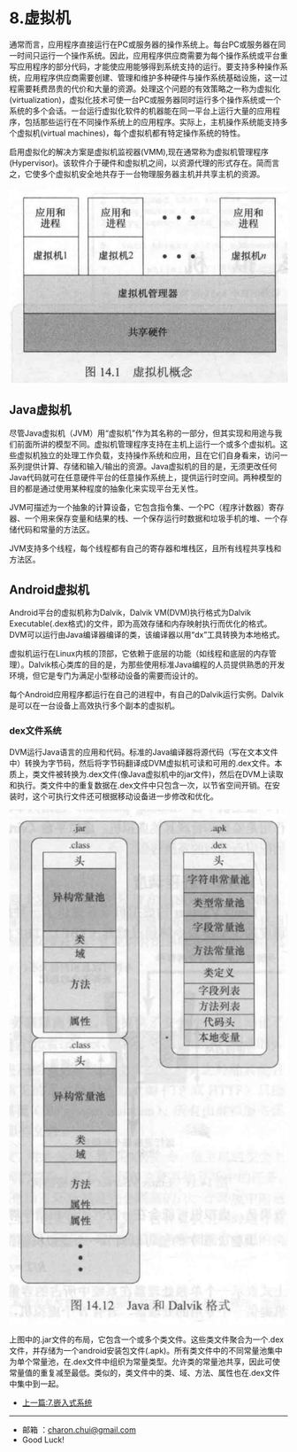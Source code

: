 # 8.虚拟机

通常而言，应用程序直接运行在PC或服务器的操作系统上。每台PC或服务器在同一时间只运行一个操作系统。因此，应用程序供应商需要为每个操作系统或平台重写应用程序的部分代码，才能使应用能够得到系统支持的运行。要支持多种操作系统，应用程序供应商需要创建、管理和维护多种硬件与操作系统基础设施，这一过程需要耗费昂贵的代价和大量的资源。处理这个问题的有效策略之一称为虚拟化(virtualization)，虚拟化技术可使一台PC或服务器同时运行多个操作系统或一个系统的多个会话。一台运行虚拟化软件的机器能在同一平台上运行大量的应用程序，包括那些运行在不同操作系统上的应用程序。实际上，主机操作系统能支持多个虚拟机(virtual machines)，每个虚拟机都有特定操作系统的特性。 

启用虚拟化的解决方案是虚拟机监视器(VMM),现在通常称为虚拟机管理程序(Hypervisor)。该软件介于硬件和虚拟机之间，以资源代理的形式存在。简而言之，它使多个虚拟机安全地共存于一台物理服务器主机并共享主机的资源。



![img](https://raw.githubusercontent.com/CharonChui/Pictures/master/virtual_1.png?raw=true)



## Java虚拟机



尽管Java虚拟机（JVM）用“虚拟机”作为其名称的一部分，但其实现和用途与我们前面所讲的模型不同。虚拟机管理程序支持在主机上运行一个或多个虚拟机。这些虚拟机独立的处理工作负载，支持操作系统和应用，且在它们自身看来，访问一系列提供计算、存储和输入/输出的资源。Java虚拟机的目的是，无须更改任何Java代码就可在任意硬件平台的任意操作系统上，提供运行时空间。两种模型的目的都是通过使用某种程度的抽象化来实现平台无关性。       

JVM可描述为一个抽象的计算设备，它包含指令集、一个PC（程序计数器）寄存器、一个用来保存变量和结果的栈、一个保存运行时数据和垃圾手机的堆、一个存储代码和常量的方法区。 

JVM支持多个线程，每个线程都有自己的寄存器和堆栈区，且所有线程共享栈和方法区。



## Android虚拟机



Android平台的虚拟机称为Dalvik，Dalvik VM(DVM)执行格式为Dalvik Executable(.dex格式)的文件，即为高效存储和内存映射执行而优化的格式。DVM可以运行由Java编译器编译的类，该编译器以用“dx”工具转换为本地格式。

虚拟机运行在Linux内核的顶部，它依赖于底层的功能（如线程和底层的内存管理）。Dalvik核心类库的目的是，为那些使用标准Java编程的人员提供熟悉的开发环境，但它是专门为满足小型移动设备的需要而设计的。



每个Android应用程序都运行在自己的进程中，有自己的Dalvik运行实例。Dalvik是可以在一台设备上高效执行多个副本的虚拟机。 





### dex文件系统

DVM运行Java语言的应用和代码。标准的Java编译器将源代码（写在文本文件中）转换为字节码，然后将字节码翻译成DVM虚拟机可读和可用的.dex文件。本质上，类文件被转换为.dex文件(像Java虚拟机中的jar文件)，然后在DVM上读取和执行。类文件中的重复数据在.dex文件中只包含一次，以节省空间开销。在安装时，这个可执行文件还可根据移动设备进一步修改和优化。



![img](https://raw.githubusercontent.com/CharonChui/Pictures/master/java_vs_dalvik.png?raw=true)

上图中的.jar文件的布局，它包含一个或多个类文件。这些类文件聚合为一个.dex文件，并存储为一个android安装包文件(.apk)。所有类文件中的不同常量池集中为单个常量池，在.dex文件中组织为常量类型。允许类的常量池共享，因此可使常量值的重复减至最低。类似的，类文件中的类、域、方法、属性也在.dex文件中集中到一起。





- [上一篇:7.嵌入式系统](https://github.com/CharonChui/AndroidNote/blob/master/OperatingSystem/7.%E5%B5%8C%E5%85%A5%E5%BC%8F%E7%B3%BB%E7%BB%9F.md)


---

- 邮箱 ：charon.chui@gmail.com  
- Good Luck! 
